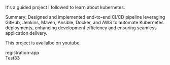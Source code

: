 It's a guided project I followed to learn about kubernetes.

Summary:
Designed and implemented end-to-end CI/CD pipeline leveraging GitHub, Jenkins, Maven, Ansible, Docker, and AWS to automate Kubernetes deployments, enhancing development efficiency and ensuring seamless application delivery.

This project is availalbe on youtube.

registration-app
<br>
Test33
